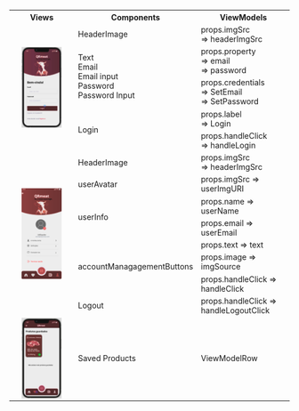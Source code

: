 <table>
  <tr>
    <th>Views</th>
    <th>Components</th>
    <th>ViewModels</th>
  </tr>
  <tr>
    <td rowspan="5"><img src="../img/account_login.png"
     alt="Markdown Monster icon"
     style="margin-left: auto; margin-right: auto; width: 70%; display: block" /></td>
    <td >HeaderImage</td>
    <td >props.imgSrc <br>=> headerImgSrc 
  </tr>
  <tr>
    <td rowspan="2"> Text <br> Email <br> Email input <br> Password <br> Password Input</td>
    <td >props.property <br>=> email <br>=> password</td>
  </tr>
  <tr>
    <td>props.credentials <br>=> SetEmail <br>=> SetPassword</td>
    
  </tr>
  <tr>
    <td rowspan="2">Login</td>
    <td >props.label <br>=> Login </td>
  </tr>
  <tr>
    <td >props.handleClick <br>=> handleLogin </td>
  </tr>
  <tr>
    <td rowspan="8"><img src="../img/account_management.png"
     alt="Markdown Monster icon"
     style="margin-left: auto; margin-right: auto; width: 70%; display: block" /></td>
    <td >HeaderImage</td>
    <td >props.imgSrc <br>=> headerImgSrc 
</tr>
<tr>
    <td>userAvatar</td>
    <td >props.imgSrc => userImgURI</td>
  </tr>

  <tr>
    <td rowspan="2">userInfo</td>
    <td >props.name => userName</td>
  </tr>
  <tr>
    <td >props.email => userEmail</td>
  </tr>
  <tr>
    <td rowspan="3">accountManagagementButtons</td>
    <td >props.text => text</td>
  </tr>
  <tr>
    <td >props.image => imgSource</td>
  </tr>
  <tr>
    <td >props.handleClick => handleClick</td>
  </tr>
  <tr>
    <td>Logout</td>
    <td >props.handleClick => handleLogoutClick</td>
  </tr>
  <tr>
    <td rowspan="3"><img src="../img/account_saved.png"
     alt="Markdown Monster icon"
     style="margin-left: auto; margin-right: auto; width: 70%; display: block" /></td>
    <td>Saved Products</td>
    <td >ViewModelRow</td>
  </tr>
</table>
